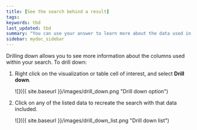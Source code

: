 ```yaml
---
title: [See the search behind a result]
tags:
keywords: tbd
last_updated: tbd
summary: "You can use your answer to learn more about the data used in your search."
sidebar: mydoc_sidebar
---
```

Drilling down allows you to see more information about the columns used within your search. To drill down:

1. Right click on the visualization or table cell of interest, and select **Drill down**.

     ![]({{ site.baseurl }}/images/drill_down.png "Drill down option")

2. Click on any of the listed data to recreate the search with that data included.

     ![]({{ site.baseurl }}/images/drill_down_list.png "Drill down list")

